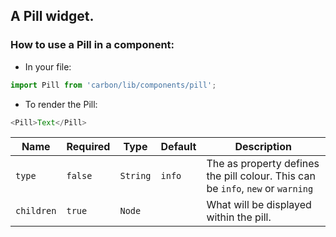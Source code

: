 ## A Pill widget.

### How to use a Pill in a component:

* In your file:

```javascript
import Pill from 'carbon/lib/components/pill';
```

* To render the Pill:

```javascript
<Pill>Text</Pill>
```


| Name          | Required       | Type           | Default       | Description   |
| ------------- |  ------------- |  ------------- | ------------- | ------------- |
| `type`          | `false`          | `String`         | `info`   | The as property defines the pill colour. This can be `info`, `new` or `warning`  |
| `children`      | `true`           | `Node`           |               | What will be displayed within the pill.  |
